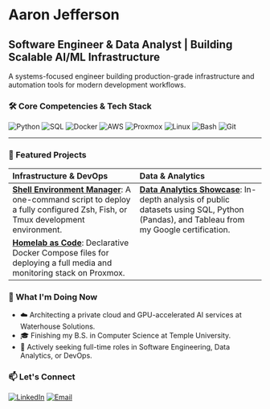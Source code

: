 # Aaron Jefferson
## Software Engineer & Data Analyst | Building Scalable AI/ML Infrastructure

A systems-focused engineer building production-grade infrastructure and automation tools for modern development workflows.

### 🛠️ Core Competencies & Tech Stack
![Python](https://img.shields.io/badge/Python-3776AB?style=for-the-badge&logo=python&logoColor=white)
![SQL](https://img.shields.io/badge/SQL-4479A1?style=for-the-badge&logo=postgresql&logoColor=white)
![Docker](https://img.shields.io/badge/Docker-2496ED?style=for-the-badge&logo=docker&logoColor=white)
![AWS](https://img.shields.io/badge/AWS-232F3E?style=for-the-badge&logo=amazon-aws&logoColor=white)
![Proxmox](https://img.shields.io/badge/Proxmox-E57000?style=for-the-badge&logo=proxmox&logoColor=white)
![Linux](https://img.shields.io/badge/Linux-FCC624?style=for-the-badge&logo=linux&logoColor=black)
![Bash](https://img.shields.io/badge/Bash-4EAA25?style=for-the-badge&logo=gnu-bash&logoColor=white)
![Git](https://img.shields.io/badge/Git-F05032?style=for-the-badge&logo=git&logoColor=white)

---

### 🚀 Featured Projects

| Infrastructure & DevOps | Data & Analytics |
| :--- | :--- |
| **[Shell Environment Manager](https://github.com/0xCcmndhd/setup_zsh_script)**: A one-command script to deploy a fully configured Zsh, Fish, or Tmux development environment. | **[Data Analytics Showcase](https://github.com/0xCcmndhd/data-analytics-projects)**: In-depth analysis of public datasets using SQL, Python (Pandas), and Tableau from my Google certification. |
| **[Homelab as Code](https://github.com/0xCcmndhd/homelab-infrastructure)**: Declarative Docker Compose files for deploying a full media and monitoring stack on Proxmox. |  |


### 💼 What I'm Doing Now
- ☁️ Architecting a private cloud and GPU-accelerated AI services at Waterhouse Solutions.
- 🎓 Finishing my B.S. in Computer Science at Temple University.
- 🎯 Actively seeking full-time roles in Software Engineering, Data Analytics, or DevOps.

### 📫 Let's Connect
[![LinkedIn](https://img.shields.io/badge/LinkedIn-0077B5?style=for-the-badge&logo=linkedin&logoColor=white)](https://www.linkedin.com/in/aaronjefferson/)
[![Email](https://img.shields.io/badge/Email-D14836?style=for-the-badge&logo=gmail&logoColor=white)](mailto:ajefferson1111@pm.me)
